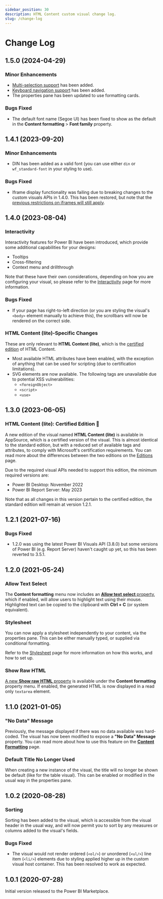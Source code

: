 ```yaml
---
sidebar_position: 30
description: HTML Content custom visual change log.
slug: /change-log
---
```


# Change Log

## 1.5.0 (2024-04-29)

### Minor Enhancements

- [Multi-selection support](https://learn.microsoft.com/en-us/power-bi/developer/visuals/supportsmultivisualselection-feature) has been added.
- [Keyboard navigation support](https://learn.microsoft.com/en-us/power-bi/developer/visuals/supportskeyboardfocus-feature) has been added.
- The properties pane has been updated to use formatting cards.

### Bugs Fixed

- The default font name (Segoe UI) has been fixed to show as the default in the **Content formatting** > **Font family** property.

## 1.4.1 (2023-09-20)

### Minor Enhancements

- DIN has been added as a valid font (you can use either `din` or `wf_standard-font` in your styling to use).

### Bugs Fixed

- Iframe display functionality was failing due to breaking changes to the custom visuals APIs in 1.4.0. This has been restored, but note that the [previous restrictions on iframes will still apply](limitations).

## 1.4.0 (2023-08-04)

### Interactivity

Interactivity features for Power BI have been introduced, which provide some additional capabilities for your designs:

- Tooltips
- Cross-filtering
- Context menu and drillthrough

Note that these have their own considerations, depending on how you are configuring your visual, so please refer to the [Interactivity](interactivity) page for more information.

### Bugs Fixed

- If your page has right-to-left direction (or you are styling the visual's `<body>` element manually to achieve this), the scrollbars will now be rendered on the correct side.

### HTML Content (lite)-Specific Changes

These are only relevant to **HTML Content (lite)**, which is the [certified edition](visual-editions#lite-certified) of HTML Content.

- Most available HTML attributes have been enabled, with the exception of anything that can be used for scripting (due to certification limitations).
- SVG elements are now available. The following tags are unavailable due to potential XSS vulnerabilities:
  - `<foreignObject>`
  - `<script>`
  - `<use>`

## 1.3.0 (2023-06-05)

### HTML Content (lite): Certified Edition 🚀

A new edition of the visual named **HTML Content (lite)** is available in AppSource, which is a certified version of the visual. This is almost identical to the standard edition, but with a reduced set of available tags and attributes, to comply with Microsoft's certification requirements. You can read more about the differences between the two editions on the [Editions](visual-editions) page.

Due to the required visual APIs needed to support this edition, the minimum required versions are:

- Power BI Desktop: November 2022
- Power BI Report Server: May 2023

Note that as all changes in this version pertain to the certified edition, the standard edition will remain at version 1.2.1.

## 1.2.1 (2021-07-16)

### Bugs Fixed

- 1.2.0 was using the latest Power BI Visuals API (3.8.0) but some versions of Power BI (e.g. Report Server) haven't caught up yet, so this has been reverted to 3.5.1.

## 1.2.0 (2021-05-24)

### Allow Text Select

The **Content formatting** menu now includes an [**Allow text select** property](properties-content-formatting#allow-text-select), which if enabled, will allow users to highlight text using their mouse. Highlighted text can be copied to the clipboard with **Ctrl + C** (or system equivalent).

### Stylesheet

You can now apply a stylesheet independently to your content, via the properties pane. This can be either manually typed, or supplied via conditional formatting.

Refer to the [Stylesheet](properties-stylesheet) page for more information on how this works, and how to set up.

### Show Raw HTML

[A new **Show raw HTML** property](properties-content-formatting#show-raw-html) is available under the **Content formatting** property menu. If enabled, the generated HTML is now displayed in a read only `textarea` element.

## 1.1.0 (2021-01-05)

### "No Data" Message

Previously, the message displayed if there was no data available was hard-coded. The visual has now been modified to expose a **"No Data" Message** property. You can read more about how to use this feature on the [**Content Formatting**](properties-content-formatting#no-data-message) page.

### Default Title No Longer Used

When creating a new instance of the visual, the title will no longer be shown be default (like for the table visual). This can be enabled or modified in the usual way in the properties pane.

## 1.0.2 (2020-08-28)

### Sorting

Sorting has been added to the visual, which is accessible from the visual header in the usual way, and will now permit you to sort by any measures or columns added to the visual's fields.

### Bugs Fixed

- The visual would not render ordered (`<ol/>`) or unordered (`<ul/>`) line item (`<li/>`) elements due to styling applied higher up in the custom visual host container. This has been resolved to work as expected.

## 1.0.1 (2020-07-28)

Initial version released to the Power BI Marketplace.
